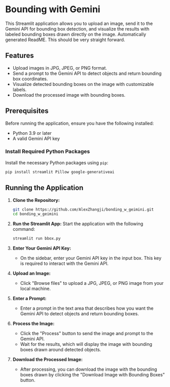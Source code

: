 
# Bounding with Gemini

This Streamlit application allows you to upload an image, send it to the Gemini API for bounding box detection, and visualize the results with labeled bounding boxes drawn directly on the image.
Automatically generated ReadME. This should be very straight forward.

## Features
- Upload images in JPG, JPEG, or PNG format.
- Send a prompt to the Gemini API to detect objects and return bounding box coordinates.
- Visualize detected bounding boxes on the image with customizable labels.
- Download the processed image with bounding boxes.

## Prerequisites
Before running the application, ensure you have the following installed:

- Python 3.9 or later
- A valid Gemini API key

### Install Required Python Packages
Install the necessary Python packages using `pip`:

```bash
pip install streamlit Pillow google-generativeai
```

## Running the Application

1. **Clone the Repository:**
   ```bash
   git clone https://github.com/AlexZhangji/bonding_w_geimini.git
   cd bonding_w_geimini
   ```

2. **Run the Streamlit App:**
   Start the application with the following command:

   ```bash
   streamlit run bbox.py
   ```

3. **Enter Your Gemini API Key:**
   - On the sidebar, enter your Gemini API key in the input box. This key is required to interact with the Gemini API.

4. **Upload an Image:**
   - Click "Browse files" to upload a JPG, JPEG, or PNG image from your local machine.

5. **Enter a Prompt:**
   - Enter a prompt in the text area that describes how you want the Gemini API to detect objects and return bounding boxes.

6. **Process the Image:**
   - Click the "Process" button to send the image and prompt to the Gemini API.
   - Wait for the results, which will display the image with bounding boxes drawn around detected objects.

7. **Download the Processed Image:**
   - After processing, you can download the image with the bounding boxes drawn by clicking the "Download Image with Bounding Boxes" button.

